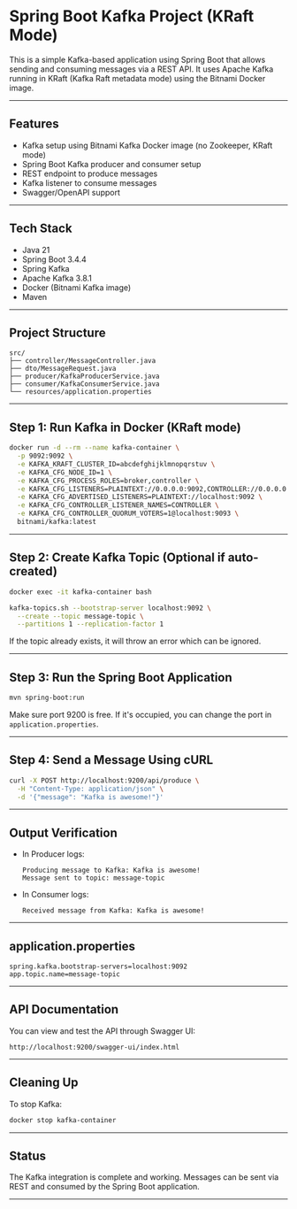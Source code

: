 # Spring Boot Kafka Project (KRaft Mode)

This is a simple Kafka-based application using Spring Boot that allows sending and consuming messages via a REST API. It uses Apache Kafka running in KRaft (Kafka Raft metadata mode) using the Bitnami Docker image.

---

## Features

- Kafka setup using Bitnami Kafka Docker image (no Zookeeper, KRaft mode)
- Spring Boot Kafka producer and consumer setup
- REST endpoint to produce messages
- Kafka listener to consume messages
- Swagger/OpenAPI support

---

## Tech Stack

- Java 21
- Spring Boot 3.4.4
- Spring Kafka
- Apache Kafka 3.8.1
- Docker (Bitnami Kafka image)
- Maven

---

## Project Structure

```
src/
├── controller/MessageController.java
├── dto/MessageRequest.java
├── producer/KafkaProducerService.java
├── consumer/KafkaConsumerService.java
└── resources/application.properties
```

---

## Step 1: Run Kafka in Docker (KRaft mode)

```bash
docker run -d --rm --name kafka-container \
  -p 9092:9092 \
  -e KAFKA_KRAFT_CLUSTER_ID=abcdefghijklmnopqrstuv \
  -e KAFKA_CFG_NODE_ID=1 \
  -e KAFKA_CFG_PROCESS_ROLES=broker,controller \
  -e KAFKA_CFG_LISTENERS=PLAINTEXT://0.0.0.0:9092,CONTROLLER://0.0.0.0:9093 \
  -e KAFKA_CFG_ADVERTISED_LISTENERS=PLAINTEXT://localhost:9092 \
  -e KAFKA_CFG_CONTROLLER_LISTENER_NAMES=CONTROLLER \
  -e KAFKA_CFG_CONTROLLER_QUORUM_VOTERS=1@localhost:9093 \
  bitnami/kafka:latest
```

---

## Step 2: Create Kafka Topic (Optional if auto-created)

```bash
docker exec -it kafka-container bash

kafka-topics.sh --bootstrap-server localhost:9092 \
  --create --topic message-topic \
  --partitions 1 --replication-factor 1
```

If the topic already exists, it will throw an error which can be ignored.

---

## Step 3: Run the Spring Boot Application

```bash
mvn spring-boot:run
```

Make sure port 9200 is free. If it's occupied, you can change the port in `application.properties`.

---

## Step 4: Send a Message Using cURL

```bash
curl -X POST http://localhost:9200/api/produce \
  -H "Content-Type: application/json" \
  -d '{"message": "Kafka is awesome!"}'
```

---

## Output Verification

- In Producer logs:

  ```
  Producing message to Kafka: Kafka is awesome!
  Message sent to topic: message-topic
  ```

- In Consumer logs:

  ```
  Received message from Kafka: Kafka is awesome!
  ```

---

## application.properties

```properties
spring.kafka.bootstrap-servers=localhost:9092
app.topic.name=message-topic
```

---

## API Documentation

You can view and test the API through Swagger UI:

```
http://localhost:9200/swagger-ui/index.html
```

---

## Cleaning Up

To stop Kafka:

```bash
docker stop kafka-container
```

---

## Status

The Kafka integration is complete and working. Messages can be sent via REST and consumed by the Spring Boot application.

---

